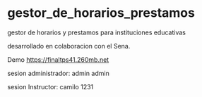 gestor_de_horarios_prestamos
============================

gestor de horarios y prestamos para instituciones educativas 

desarrollado en colaboracion con el Sena.

Demo https://finaltps41.260mb.net 

sesion administrador: admin admin

sesion  Instructor: camilo 1231
